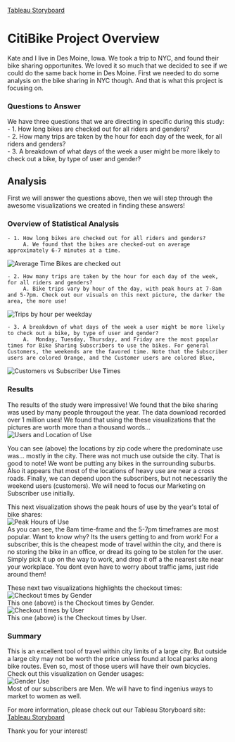[Tableau Storyboard](https://public.tableau.com/views/BikeRides2_0/CityBikeStory?:language=en-US&publish=yes&:display_count=n&:origin=viz_share_link "Link to Tableau Storyboard")

# CitiBike Project Overview<br>
Kate and I live in Des Moine, Iowa. We took a trip to NYC, and found their bike sharing opportunites. We loved it so much that we decided to see if we could do the same back home in Des Moine. First we needed to do some analysis on the bike sharing in NYC though. And that is what this project is focusing on. 


### Questions to Answer<br>
We have three questions that we are directing in specific during this study:<br>
    - 1. How long bikes are checked out for all riders and genders?<br>
    - 2. How many trips are taken by the hour for each day of the week, for all riders and genders?<br>
    - 3. A breakdown of what days of the week a user might be more likely to check out a bike, by type of user and gender?<br>


## Analysis
First we will answer the questions above, then we will step through the awesome visualizations we created in finding these answers!

### Overview of Statistical Analysis <br>
    - 1. How long bikes are checked out for all riders and genders? 
         A. We found that the bikes are checked-out on average approximately 6-7 minutes at a time. 
![Average Time Bikes are checked out](./Pictures/Average_time_bikes_checked-out.png)

    - 2. How many trips are taken by the hour for each day of the week, for all riders and genders?
         A. Bike trips vary by hour of the day, with peak hours at 7-8am and 5-7pm. Check out our visuals on this next picture, the darker the area, the more use!
![Trips by hour per weekday](./Pictures/Trips_by_Weekday_per_Hour.png)

    - 3. A breakdown of what days of the week a user might be more likely to check out a bike, by type of user and gender?
         A.  Monday, Tuesday, Thursday, and Friday are the most popular times for Bike Sharing Subscribers to use the bikes. For general Customers, the weekends are the favored time. Note that the Subscriber users are colored Orange, and the Customer users are colored Blue,
![Customers vs Subscriber Use Times](./Pictures/Customer_vs_subscriber.png)


### Results
The results of the study were impressive! We found that the bike sharing was used by many people througout the year. The data download recorded over 1 million uses! We found that using the these visualizations that the pictures are worth more than a thousand words... <br>
![Users and Location of Use](./Pictures/Heat_map_by_zip_codes.png)<br>

You can see (above) the locations by zip code where the predominate use was... mostly in the city. There was not much use outside the city. That is good to note! We wont be putting any bikes in the surrounding suburbs. Also it appears that most of the locations of heavy use are near a cross roads. Finally, we can depend upon the subscribers, but not necessarily the weekend users (customers). We will need to focus our Marketing on Subscriber use initially. <br>

This next visualization shows the peak hours of use by the year's total of bike shares:<br>
![Peak Hours of Use](./Pictures/Peak_Hours_of_Use.png)<br>
As you can see, the 8am time-frame and the 5-7pm timeframes are most popular. Want to know why? Its the users getting to and from work! For a subscriber, this is the cheapest mode of travel within the city, and there is no storing the bike in an office, or dread its going to be stolen for the user. Simply pick it up on the way to work, and drop it off a the nearest site near your workplace. You dont even have to worry about traffic jams, just ride around them!<br>

These next two visualizations highlights the checkout times:<br>
![Checkout times by Gender](./Pictures/Checkout_Times_for_Users.png)<br>
This one (above) is the Checkout times by Gender.<br>
![Checkout times by User](./Pictures/Checkout_Times_for_Users.png)<br>
This one (above) is the Checkout times by User.<br>

### Summary
This is an excellent tool of travel within city limits of a large city. But outside a large city may not be worth the price unless found at local parks along bike routes. Even so, most of those users will have their own bicycles. Check out this visualization on Gender usages: <br>
![Gender Use](./Pictures/Trips_by_Weekday_per_Hour.png)<br>
Most of our subscribers are Men. We will have to find ingenius ways to market to women as well. 

For more information, please check out our Tableau Storyboard site: [Tableau Storyboard](https://public.tableau.com/views/BikeRides2_0/CityBikeStory?:language=en-US&publish=yes&:display_count=n&:origin=viz_share_link "Link to Tableau Storyboard")

Thank you for your interest!